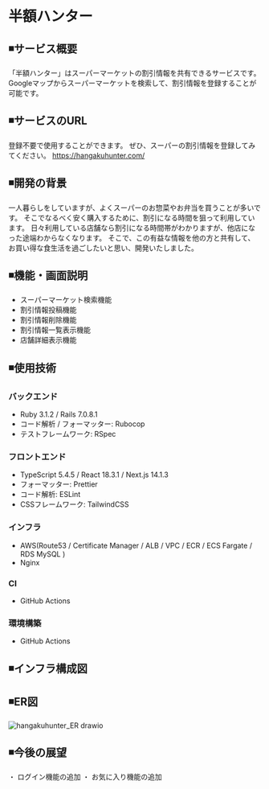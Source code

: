 # 半額ハンター

## ◾サービス概要
「半額ハンター」はスーパーマーケットの割引情報を共有できるサービスです。
Googleマップからスーパーマーケットを検索して、割引情報を登録することが可能です。
## ◾サービスのURL
登録不要で使用することができます。
ぜひ、スーパーの割引情報を登録してみてください。
https://hangakuhunter.com/
## ◾開発の背景
一人暮らしをしていますが、よくスーパーのお惣菜やお弁当を買うことが多いです。
そこでなるべく安く購入するために、割引になる時間を狙って利用しています。
日々利用している店舗なら割引になる時間帯がわかりますが、他店になった途端わからなくなります。
そこで、この有益な情報を他の方と共有して、お買い得な食生活を過ごしたいと思い、開発いたしました。

## ◾機能・画面説明
- スーパーマーケット検索機能
- 割引情報投稿機能
- 割引情報削除機能
- 割引情報一覧表示機能
- 店舗詳細表示機能
  
## ◾使用技術
### バックエンド
- Ruby 3.1.2 / Rails 7.0.8.1
- コード解析 / フォーマッター: Rubocop
- テストフレームワーク: RSpec

### フロントエンド
- TypeScript 5.4.5 / React 18.3.1 / Next.js 14.1.3
- フォーマッター: Prettier
- コード解析: ESLint
- CSSフレームワーク: TailwindCSS

### インフラ
- AWS(Route53 / Certificate Manager / ALB / VPC / ECR / ECS Fargate / RDS MySQL )
- Nginx
### CI 
- GitHub Actions
### 環境構築
- GitHub Actions

## ◾インフラ構成図


## ◾ER図
![hangakuhunter_ER drawio](https://github.com/user-attachments/assets/e85d6937-da29-4d88-b74e-252dccbdfae4)


## ◾今後の展望
・ ログイン機能の追加
・ お気に入り機能の追加